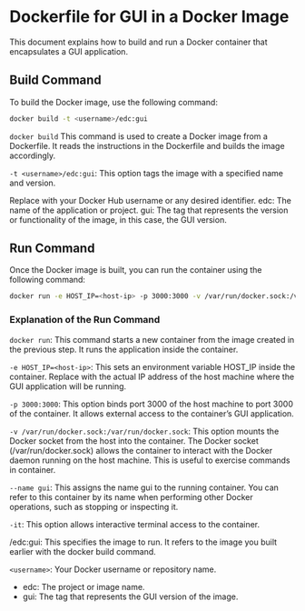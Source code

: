 # Dockerfile for GUI in a Docker Image

This document explains how to build and run a Docker container that encapsulates a GUI application.

## Build Command

To build the Docker image, use the following command:

```bash
docker build -t <username>/edc:gui
```
`docker build`
This command is used to create a Docker image from a Dockerfile. It reads the instructions in the Dockerfile and builds the image accordingly.

`-t <username>/edc:gui`:
This option tags the image with a specified name and version.

Replace <username> with your Docker Hub username or any desired identifier.
edc: The name of the application or project.
gui: The tag that represents the version or functionality of the image, in this case, the GUI version.

## Run Command

Once the Docker image is built, you can run the container using the following command:

```bash
docker run -e HOST_IP=<host-ip> -p 3000:3000 -v /var/run/docker.sock:/var/run/docker.sock --name gui -it <username>/edc:gui
```
### Explanation of the Run Command

`docker run`:
This command starts a new container from the image created in the previous step. It runs the application inside the container.

`-e HOST_IP=<host-ip>`:
This sets an environment variable HOST_IP inside the container.
Replace <host-ip> with the actual IP address of the host machine where the GUI application will be running.

`-p 3000:3000`:
This option binds port 3000 of the host machine to port 3000 of the container.
It allows external access to the container’s GUI application.

`-v /var/run/docker.sock:/var/run/docker.sock`:
This option mounts the Docker socket from the host into the container.
The Docker socket (/var/run/docker.sock) allows the container to interact with the Docker daemon running on the host machine. This is useful to exercise commands in container.

`--name gui`:
This assigns the name gui to the running container. You can refer to this container by its name when performing other Docker operations, such as stopping or inspecting it.

`-it`:
This option allows interactive terminal access to the container.

<username>/edc:gui:
This specifies the image to run. It refers to the image you built earlier with the docker build command.

`<username>`:
Your Docker username or repository name.
  - edc: The project or image name.
  - gui: The tag that represents the GUI version of the image.
